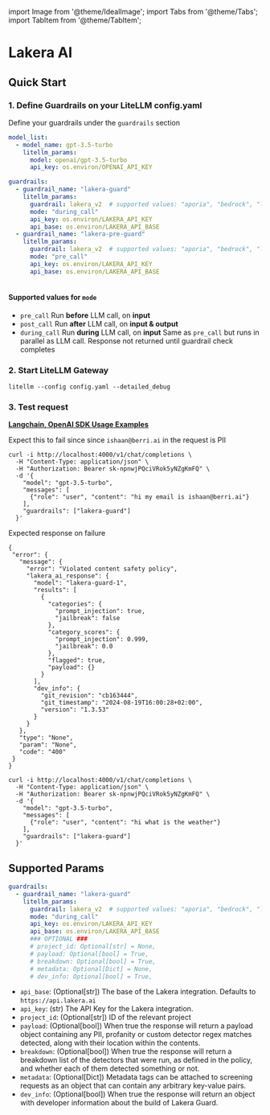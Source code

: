 import Image from '@theme/IdealImage';
import Tabs from '@theme/Tabs';
import TabItem from '@theme/TabItem';

# Lakera AI

## Quick Start
### 1. Define Guardrails on your LiteLLM config.yaml 

Define your guardrails under the `guardrails` section

```yaml showLineNumbers title="litellm config.yaml"
model_list:
  - model_name: gpt-3.5-turbo
    litellm_params:
      model: openai/gpt-3.5-turbo
      api_key: os.environ/OPENAI_API_KEY

guardrails:
  - guardrail_name: "lakera-guard"
    litellm_params:
      guardrail: lakera_v2  # supported values: "aporia", "bedrock", "lakera"
      mode: "during_call"
      api_key: os.environ/LAKERA_API_KEY
      api_base: os.environ/LAKERA_API_BASE
  - guardrail_name: "lakera-pre-guard"
    litellm_params:
      guardrail: lakera_v2  # supported values: "aporia", "bedrock", "lakera"
      mode: "pre_call"
      api_key: os.environ/LAKERA_API_KEY
      api_base: os.environ/LAKERA_API_BASE
  
```

#### Supported values for `mode`

- `pre_call` Run **before** LLM call, on **input**
- `post_call` Run **after** LLM call, on **input & output**
- `during_call` Run **during** LLM call, on **input** Same as `pre_call` but runs in parallel as LLM call.  Response not returned until guardrail check completes

### 2. Start LiteLLM Gateway 


```shell
litellm --config config.yaml --detailed_debug
```

### 3. Test request 

**[Langchain, OpenAI SDK Usage Examples](../proxy/user_keys#request-format)**

<Tabs>
<TabItem label="Unsuccessful call" value = "not-allowed">

Expect this to fail since since `ishaan@berri.ai` in the request is PII

```shell showLineNumbers title="Curl Request"
curl -i http://localhost:4000/v1/chat/completions \
  -H "Content-Type: application/json" \
  -H "Authorization: Bearer sk-npnwjPQciVRok5yNZgKmFQ" \
  -d '{
    "model": "gpt-3.5-turbo",
    "messages": [
      {"role": "user", "content": "hi my email is ishaan@berri.ai"}
    ],
    "guardrails": ["lakera-guard"]
  }'
```

Expected response on failure

```shell
{
 "error": {
   "message": {
     "error": "Violated content safety policy",
     "lakera_ai_response": {
       "model": "lakera-guard-1",
       "results": [
         {
           "categories": {
             "prompt_injection": true,
             "jailbreak": false
           },
           "category_scores": {
             "prompt_injection": 0.999,
             "jailbreak": 0.0
           },
           "flagged": true,
           "payload": {}
         }
       ],
       "dev_info": {
         "git_revision": "cb163444",
         "git_timestamp": "2024-08-19T16:00:28+02:00",
         "version": "1.3.53"
       }
     }
   },
   "type": "None",
   "param": "None",
   "code": "400"
 }
}

```

</TabItem>

<TabItem label="Successful Call " value = "allowed">

```shell showLineNumbers title="Curl Request"
curl -i http://localhost:4000/v1/chat/completions \
  -H "Content-Type: application/json" \
  -H "Authorization: Bearer sk-npnwjPQciVRok5yNZgKmFQ" \
  -d '{
    "model": "gpt-3.5-turbo",
    "messages": [
      {"role": "user", "content": "hi what is the weather"}
    ],
    "guardrails": ["lakera-guard"]
  }'
```

</TabItem>


</Tabs>


## Supported Params 

```yaml
guardrails:
  - guardrail_name: "lakera-guard"
    litellm_params:
      guardrail: lakera_v2  # supported values: "aporia", "bedrock", "lakera"
      mode: "during_call"
      api_key: os.environ/LAKERA_API_KEY
      api_base: os.environ/LAKERA_API_BASE
      ### OPTIONAL ### 
      # project_id: Optional[str] = None,
      # payload: Optional[bool] = True,
      # breakdown: Optional[bool] = True,
      # metadata: Optional[Dict] = None,
      # dev_info: Optional[bool] = True,
```

- `api_base`: (Optional[str]) The base of the Lakera integration. Defaults to `https://api.lakera.ai` 
- `api_key`: (str) The API Key for the Lakera integration.
- `project_id`: (Optional[str]) ID of the relevant project
- `payload`: (Optional[bool]) When true the response will return a payload object containing any PII, profanity or custom detector regex matches detected, along with their location within the contents. 
- `breakdown`: (Optional[bool]) When true the response will return a breakdown list of the detectors that were run, as defined in the policy, and whether each of them detected something or not.
- `metadata`: (Optional[Dict]) Metadata tags can be attached to screening requests as an object that can contain any arbitrary key-value pairs. 
- `dev_info`: (Optional[bool]) When true the response will return an object with developer information about the build of Lakera Guard.

